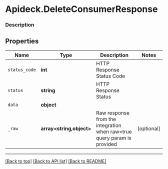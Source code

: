 # Apideck.DeleteConsumerResponse

### Description

## Properties
Name | Type | Description | Notes
------------ | ------------- | ------------- | -------------
`status_code` | **int** | HTTP Response Status Code | 
`status` | **string** | HTTP Response Status | 
`data` | **object** |  | 
`_raw` | **array&lt;string,object&gt;** | Raw response from the integration when raw=true query param is provided | [optional] 





---

[[Back to top]](#) [[Back to API list]](../../../../README.md#documentation-for-api-endpoints) [[Back to README]](../../../../README.md)


